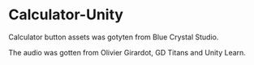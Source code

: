 # Calculator-Unity

Calculator button assets was gotyten from Blue Crystal Studio. 

The audio was gotten from Olivier Girardot, GD Titans and Unity Learn.
